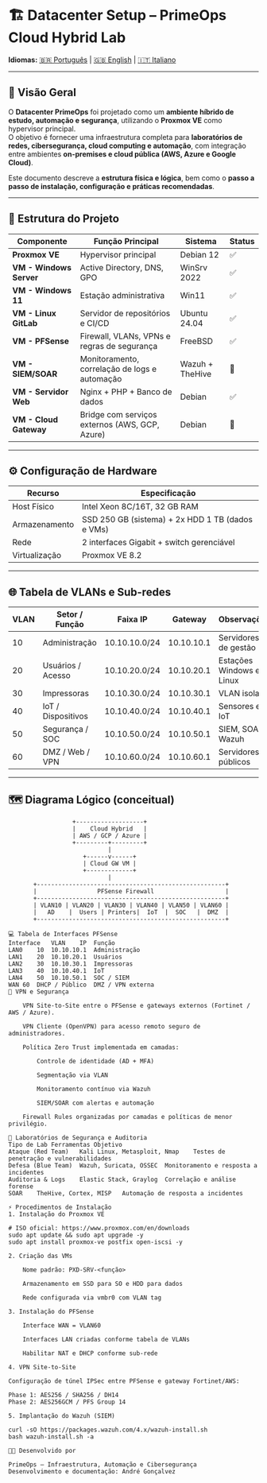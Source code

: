 # 🏗️ Datacenter Setup – PrimeOps Cloud Hybrid Lab

**Idiomas:** [🇧🇷 Português](./Datacenter_Setup.md) | [🇬🇧 English](./Datacenter_Setup.en.md) | [🇮🇹 Italiano](./Datacenter_Setup.it.md)

---

## 📘 Visão Geral

O **Datacenter PrimeOps** foi projetado como um **ambiente híbrido de estudo, automação e segurança**, utilizando o **Proxmox VE** como hypervisor principal.  
O objetivo é fornecer uma infraestrutura completa para **laboratórios de redes, cibersegurança, cloud computing e automação**, com integração entre ambientes **on-premises e cloud pública (AWS, Azure e Google Cloud)**.

Este documento descreve a **estrutura física e lógica**, bem como o **passo a passo de instalação, configuração e práticas recomendadas**.

---

## 🧩 Estrutura do Projeto

| Componente              | Função Principal                                   | Sistema | Status |
|--------------------------|----------------------------------------------------|----------|---------|
| **Proxmox VE**           | Hypervisor principal                              | Debian 12 | ✅ |
| **VM - Windows Server**  | Active Directory, DNS, GPO                         | WinSrv 2022 | ✅ |
| **VM - Windows 11**      | Estação administrativa                             | Win11 | ✅ |
| **VM - Linux GitLab**    | Servidor de repositórios e CI/CD                  | Ubuntu 24.04 | ✅ |
| **VM - PFSense**         | Firewall, VLANs, VPNs e regras de segurança        | FreeBSD | ✅ |
| **VM - SIEM/SOAR**       | Monitoramento, correlação de logs e automação      | Wazuh + TheHive | 🔄 |
| **VM - Servidor Web**    | Nginx + PHP + Banco de dados                      | Debian | ✅ |
| **VM - Cloud Gateway**   | Bridge com serviços externos (AWS, GCP, Azure)     | Debian | 🔄 |

---

## ⚙️ Configuração de Hardware

| Recurso | Especificação |
|----------|----------------|
| Host Físico | Intel Xeon 8C/16T, 32 GB RAM |
| Armazenamento | SSD 250 GB (sistema) + 2x HDD 1 TB (dados e VMs) |
| Rede | 2 interfaces Gigabit + switch gerenciável |
| Virtualização | Proxmox VE 8.2 |

---

## 🌐 Tabela de VLANs e Sub-redes

| VLAN | Setor / Função       | Faixa IP            | Gateway        | Observações |
|------|----------------------|---------------------|----------------|--------------|
| 10   | Administração        | 10.10.10.0/24       | 10.10.10.1     | Servidores de gestão |
| 20   | Usuários / Acesso    | 10.10.20.0/24       | 10.10.20.1     | Estações Windows e Linux |
| 30   | Impressoras          | 10.10.30.0/24       | 10.10.30.1     | VLAN isolada |
| 40   | IoT / Dispositivos   | 10.10.40.0/24       | 10.10.40.1     | Sensores e IoT |
| 50   | Segurança / SOC      | 10.10.50.0/24       | 10.10.50.1     | SIEM, SOAR, Wazuh |
| 60   | DMZ / Web / VPN      | 10.10.60.0/24       | 10.10.60.1     | Servidores públicos |

---

## 🗺️ Diagrama Lógico (conceitual)

```text
                  +-------------------+
                  |    Cloud Hybrid   |
                  | AWS / GCP / Azure |
                  +---------+---------+
                            |
                     +------v------+
                     | Cloud GW VM |
                     +-------------+
                            |
       +-----------------------------------------------------+
       |                 PFSense Firewall                    |
       +-----------------------------------------------------+
       | VLAN10 | VLAN20 | VLAN30 | VLAN40 | VLAN50 | VLAN60 |
       |   AD    |  Users | Printers|  IoT  |  SOC   |  DMZ  |
       +-----------------------------------------------------+

💻 Tabela de Interfaces PFSense
Interface	VLAN	IP	Função
LAN0	10	10.10.10.1	Administração
LAN1	20	10.10.20.1	Usuários
LAN2	30	10.10.30.1	Impressoras
LAN3	40	10.10.40.1	IoT
LAN4	50	10.10.50.1	SOC / SIEM
WAN	60	DHCP / Público	DMZ / VPN externa
🔐 VPN e Segurança

    VPN Site-to-Site entre o PFSense e gateways externos (Fortinet / AWS / Azure).

    VPN Cliente (OpenVPN) para acesso remoto seguro de administradores.

    Política Zero Trust implementada em camadas:

        Controle de identidade (AD + MFA)

        Segmentação via VLAN

        Monitoramento contínuo via Wazuh

        SIEM/SOAR com alertas e automação

    Firewall Rules organizadas por camadas e políticas de menor privilégio.

🧠 Laboratórios de Segurança e Auditoria
Tipo de Lab	Ferramentas	Objetivo
Ataque (Red Team)	Kali Linux, Metasploit, Nmap	Testes de penetração e vulnerabilidades
Defesa (Blue Team)	Wazuh, Suricata, OSSEC	Monitoramento e resposta a incidentes
Auditoria & Logs	Elastic Stack, Graylog	Correlação e análise forense
SOAR	TheHive, Cortex, MISP	Automação de resposta a incidentes

⚡ Procedimentos de Instalação
1. Instalação do Proxmox VE

# ISO oficial: https://www.proxmox.com/en/downloads
sudo apt update && sudo apt upgrade -y
sudo apt install proxmox-ve postfix open-iscsi -y

2. Criação das VMs

    Nome padrão: PXD-SRV-<função>

    Armazenamento em SSD para SO e HDD para dados

    Rede configurada via vmbr0 com VLAN tag

3. Instalação do PFSense

    Interface WAN = VLAN60

    Interfaces LAN criadas conforme tabela de VLANs

    Habilitar NAT e DHCP conforme sub-rede

4. VPN Site-to-Site

Configuração de túnel IPSec entre PFSense e gateway Fortinet/AWS:

Phase 1: AES256 / SHA256 / DH14
Phase 2: AES256GCM / PFS Group 14

5. Implantação do Wazuh (SIEM)

curl -sO https://packages.wazuh.com/4.x/wazuh-install.sh
bash wazuh-install.sh -a

👨‍💻 Desenvolvido por

PrimeOps – Infraestrutura, Automação e Cibersegurança
Desenvolvimento e documentação: André Gonçalvez
